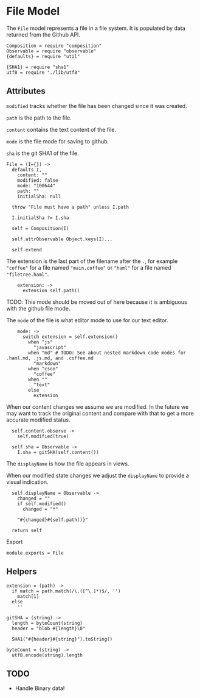 File Model
==========

The `File` model represents a file in a file system. It is populated by data
returned from the Github API.

    Composition = require "composition"
    Observable = require "observable"
    {defaults} = require "util"

    {SHA1} = require "sha1"
    utf8 = require "./lib/utf8"

Attributes
----------
`modified` tracks whether the file has been changed since it was created.

`path` is the path to the file.

`content` contains the text content of the file.

`mode` is the file mode for saving to github.

`sha` is the git SHA1 of the file.

    File = (I={}) ->
      defaults I,
        content: ""
        modified: false
        mode: "100644"
        path: ""
        initialSha: null

      throw "File must have a path" unless I.path

      I.initialSha ?= I.sha

      self = Composition(I)

      self.attrObservable Object.keys(I)...

      self.extend

The extension is the last part of the filename after the `.`, for example
`"coffee"` for a file named `"main.coffee"` or `"haml"` for a file named
`"filetree.haml"`.

        extension: ->
          extension self.path()

TODO: This mode should be moved out of here because it is ambiguous with the
github file mode.

The `mode` of the file is what editor mode to use for our text editor.

        mode: ->
          switch extension = self.extension()
            when "js"
              "javascript"
            when "md" # TODO: See about nested markdown code modes for .haml.md, .js.md, and .coffee.md
              "markdown"
            when "cson"
              "coffee"
            when ""
              "text"
            else
              extension

When our content changes we assume we are modified. In the future we may want to
track the original content and compare with that to get a more accurate modified
status.

      self.content.observe ->
        self.modified(true)

      self.sha = Observable ->
        I.sha = gitSHA(self.content())

The `displayName` is how the file appears in views.

When our modified state changes we adjust the `displayName` to provide a visual
indication.

      self.displayName = Observable ->
        changed = ""
        if self.modified()
          changed = "*"

        "#{changed}#{self.path()}"

      return self

Export

    module.exports = File

Helpers
-------

    extension = (path) ->
      if match = path.match(/\.([^\.]*)$/, '')
        match[1]
      else
        ''

    gitSHA = (string) ->
      length = byteCount(string)
      header = "blob #{length}\0"

      SHA1("#{header}#{string}").toString()

    byteCount = (string) ->
      utf8.encode(string).length

TODO
----

- Handle Binary data!
